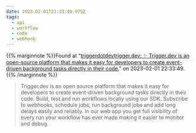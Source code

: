 ```yaml
---
date: 2023-02-01T21:33:49.975Z
tags:
  - api
  - workflow
  - code
  - webhook
---
```

{{% marginnote %}}Found at "[triggerdotdevtrigger.dev: ✨ Trigger.dev is an open-source platform that makes it easy for developers to create event-driven background tasks directly in their code.](https://github.com/triggerdotdev/trigger.dev)" on 2023-02-01 22:33:49.{{% /marginnote %}}

> Trigger.dev is an open source platform that makes it easy for developers to create event-driven background tasks directly in their code. Build, test and run workflows locally using our SDK. Subscribe to webhooks, schedule jobs, run background jobs and add long delays easily and reliably. In our web app you get full visibility of every run your workflow has ever made making it easier to monitor and debug.

